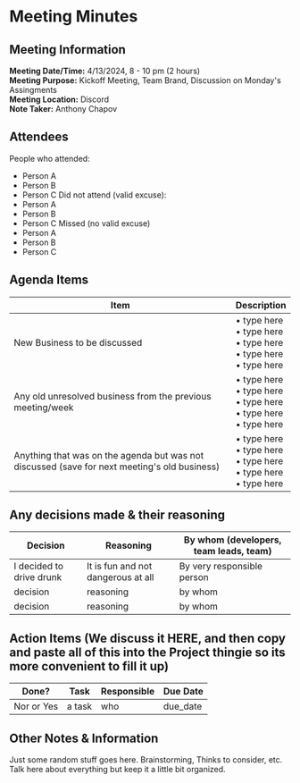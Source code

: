# Meeting Minutes
## Meeting Information
**Meeting Date/Time:** 4/13/2024, 8 - 10 pm (2 hours)  
**Meeting Purpose:** Kickoff Meeting, Team Brand, Discussion on Monday's Assingments   
**Meeting Location:** Discord  
**Note Taker:** Anthony Chapov 

## Attendees
People who attended:
- Person A
- Person B
- Person C
Did not attend (valid excuse):
- Person A
- Person B
- Person C
Missed (no valid excuse) 
- Person A
- Person B
- Person C
## Agenda Items

Item | Description
---- | ----
New Business to be discussed | • type here <br>• type  here <br>• type  here <br>• type  here <br>• type here 
Any old unresolved business from the previous meeting/week | • type here <br>• type  here <br>• type  here <br>• type  here <br>• type here
Anything that was on the agenda but was not discussed (save for next meeting's old business) | • type here <br>• type  here <br>• type  here <br>• type  here <br>• type here

## Any decisions made & their reasoning
Decision | Reasoning | By whom (developers, team leads, team) |
---- | ---- | ---- |
I decided to drive drunk | It is fun and not dangerous at all | By very responsible person |
decision | reasoning | by whom |
decision | reasoning | by whom |


## Action Items (We discuss it HERE, and then copy and paste all of this into the Project thingie so its more convenient to fill it up)
| Done? | Task | Responsible | Due Date |
| ---- | ---- | ---- | ---- |
| Nor or Yes | a task | who | due_date |

## Other Notes & Information
Just some random stuff goes here. Brainstorming, Thinks to consider, etc. Talk here about everything but keep it a little bit organized. 

